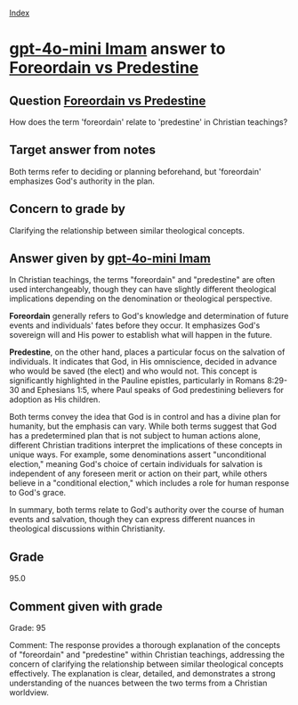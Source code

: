 
[Index](../../index.md)
# [gpt-4o-mini Imam](../../answering_models/gpt-4o-mini_Imam.md) answer to [Foreordain vs Predestine](../../questions/Foreordain_vs_Predestine.md)

## Question [Foreordain vs Predestine](../../questions/Foreordain_vs_Predestine.md)
How does the term 'foreordain' relate to 'predestine' in Christian teachings?

## Target answer from notes
Both terms refer to deciding or planning beforehand, but 'foreordain' emphasizes God's authority in the plan.

## Concern to grade by
Clarifying the relationship between similar theological concepts.

## Answer given by [gpt-4o-mini Imam](../../answering_models/gpt-4o-mini_Imam.md)
In Christian teachings, the terms "foreordain" and "predestine" are often used interchangeably, though they can have slightly different theological implications depending on the denomination or theological perspective.

**Foreordain** generally refers to God's knowledge and determination of future events and individuals' fates before they occur. It emphasizes God's sovereign will and His power to establish what will happen in the future.

**Predestine**, on the other hand, places a particular focus on the salvation of individuals. It indicates that God, in His omniscience, decided in advance who would be saved (the elect) and who would not. This concept is significantly highlighted in the Pauline epistles, particularly in Romans 8:29-30 and Ephesians 1:5, where Paul speaks of God predestining believers for adoption as His children.

Both terms convey the idea that God is in control and has a divine plan for humanity, but the emphasis can vary. While both terms suggest that God has a predetermined plan that is not subject to human actions alone, different Christian traditions interpret the implications of these concepts in unique ways. For example, some denominations assert "unconditional election," meaning God's choice of certain individuals for salvation is independent of any foreseen merit or action on their part, while others believe in a "conditional election," which includes a role for human response to God's grace.

In summary, both terms relate to God's authority over the course of human events and salvation, though they can express different nuances in theological discussions within Christianity.

## Grade
95.0

## Comment given with grade
Grade: 95

Comment: The response provides a thorough explanation of the concepts of "foreordain" and "predestine" within Christian teachings, addressing the concern of clarifying the relationship between similar theological concepts effectively. The explanation is clear, detailed, and demonstrates a strong understanding of the nuances between the two terms from a Christian worldview.

